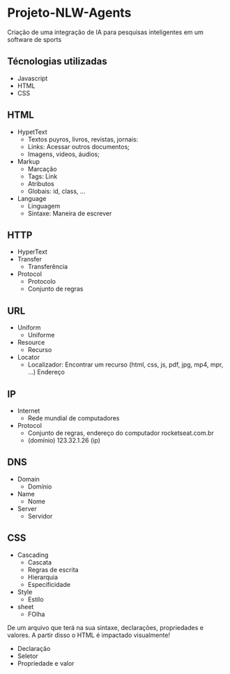 # Projeto-NLW-Agents
Criação de uma integração de IA para pesquisas inteligentes em um software de sports


## Técnologias utilizadas

- Javascript
- HTML
- CSS


## HTML
- HypetText
    - Textos puyros, livros, revistas, jornais:
    - Links: Acessar outros documentos;
    - Imagens, videos, áudios;
- Markup
    - Marcação
    - Tags: Link
    - Atributos
    - Globais: id, class, ...
- Language
    - Linguagem
    - Sintaxe: Maneira de escrever

## HTTP
- HyperText
- Transfer
    - Transferência
- Protocol
    - Protocolo
    - Conjunto de regras

## URL
- Uniform
    - Uniforme
- Resource
    - Recurso
- Locator
    - Localizador: Encontrar um recurso (html, css, js, pdf, jpg, mp4, mpr, ...) Endereço

## IP

- Internet
    - Rede mundial de computadores
- Protocol
    - Conjunto de regras, endereço do computador rocketseat.com.br
    - (domínio) 123.32.1.26 (ip)

## DNS
- Domain
    - Domínio
- Name
    - Nome
- Server
    - Servidor

## CSS

- Cascading
    - Cascata
    - Regras de escrita
    - Hierarquia 
    - Especificidade
- Style
    - Estilo
- sheet
    - FOlha

De um arquivo que terá na sua sintaxe, declarações, propriedades e valores.
A partir disso o HTML é impactado visualmente!

- Declaração
- Seletor
- Propriedade e valor